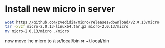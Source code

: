 # Install new micro in server

```bash
wget https://github.com/zyedidia/micro/releases/download/v2.0.13/micro-2.0.13-linux64.tar.gz
tar -xvzf micro-2.0.13-linux64.tar.gz micro-2.0.13/micro
mv micro-2.0.13/micro ./micro
```

now move the micro to /usr/local/bin or ~/.local/bin
